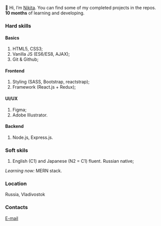👋 Hi, I’m [Nikita](https://github.com/thatkit). You can find some of my completed projects in the repos. **10 months** of learning and developing.

### Hard skills

#### Basics
1. HTML5, CSS3;
2. Vanilla JS (ES6/ES8, AJAX);
3. Git & Github;

#### Frontend
1. Styling (SASS, Bootstrap, reactstrap);
2. Framework (React.js + Redux);

#### UI/UX
1. Figma;
2. Adobe Illustrator.

#### Backend
1. Node.js, Express.js.

### Soft skils
1. English (C1) and Japanese (N2 = C1) fluent. Russian native;

*Learning now:* MERN stack.

### Location
Russia, Vladivostok

### Contacts
[E-mail](mailto:emper137137@gmail.com?subject=[GitHub]%20Hello%20Nikita)
